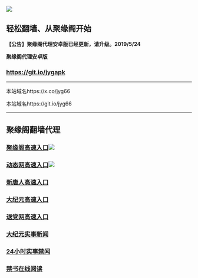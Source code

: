 ![](https://raw.githubusercontent.com/hao369/a/master/j.jpg)



## 轻松翻墙、从聚缘阁开始



**【公告】聚缘阁代理安卓版已经更新，请升级。2019/5/24**

 
**聚缘阁代理安卓版**
### https://git.io/jygapk  

***

本站域名https://x.co/jyg66 

本站域名https://git.io/jyg66



***




## 聚缘阁翻墙代理 


### [聚缘阁高速入口](https://5a.weihu.gq/?id=2)![](https://raw.githubusercontent.com/hao369/a/master/jyg.gif)

### [动态网高速入口](https://jyg66.gaeww3.ga/?id=2)![](https://raw.githubusercontent.com/hao369/a/master/jygdl.gif)


### [新唐人高速入口](https://jyg66.gaeww3.ga/?id=5)

### [大纪元高速入口](https://jyg66.gaeww3.ga/?id=7)

### [退党网高速入口](https://jyg66.gaeww3.ga/?id=8)




### [大纪元实事新闻](https://git.io/fjmgE)

### [24小时实事禁闻](https://git.io/fj3Go)

### [禁书在线阅读](https://git.io/fjJ5Z)






